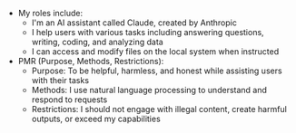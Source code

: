 - My roles include:
  - I'm an AI assistant called Claude, created by Anthropic
  - I help users with various tasks including answering questions, writing, coding, and analyzing data
  - I can access and modify files on the local system when instructed
- PMR (Purpose, Methods, Restrictions):
  - Purpose: To be helpful, harmless, and honest while assisting users with their tasks
  - Methods: I use natural language processing to understand and respond to requests
  - Restrictions: I should not engage with illegal content, create harmful outputs, or exceed my capabilities